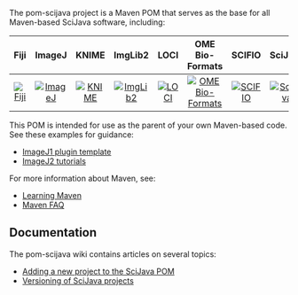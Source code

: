 The pom-scijava project is a Maven POM that serves as the base for all
Maven-based SciJava software, including:

| Fiji | ImageJ | KNIME | ImgLib2 | LOCI | OME<br>Bio-Formats | SCIFIO | SciJava | SLIM Curve |
|:----:|:------:|:------:|:-------:|:----:|:---------------:|:------:|:-------:|:----------:|
| [![Fiji](http://www.scijava.org/icons/fiji-icon-64.png)](https://github.com/fiji) | [![ImageJ](http://www.scijava.org/icons/imagej2-icon-64.png)](https://github.com/imagej) | [![KNIME](http://www.scijava.org/icons/knime-icon-64.png)](http://www.knime.org) | [![ImgLib2](http://www.scijava.org/icons/imglib2-icon-64.png)](https://github.com/imglib) | [![LOCI](http://www.scijava.org/icons/loci-icon-64.png)](https://github.com/uw-loci) | [![OME Bio-Formats](http://www.scijava.org/icons/bio-formats-icon-64.png)](https://github.com/openmicroscopy/bioformats) | [![SCIFIO](http://www.scijava.org/icons/scifio-icon-64.png)](https://github.com/scifio) | [![SciJava](http://www.scijava.org/icons/scijava-icon-64.png)](https://github.com/scijava) | [![SLIM Curve](http://www.scijava.org/icons/slim-curve-icon-64.png)](https://github.com/slim-curve) |

This POM is intended for use as the parent of your own Maven-based code.
See these examples for guidance:

* [ImageJ1 plugin template](https://github.com/imagej/minimal-ij1-plugin)
* [ImageJ2 tutorials](http://github.com/imagej/imagej-tutorials)

For more information about Maven, see:

* [Learning Maven](http://developer.imagej.net/learning-maven)
* [Maven FAQ](http://wiki.imagej.net/Maven_-_Frequently_Asked_Questions)

## Documentation

The pom-scijava wiki contains articles on several topics:

* [Adding a new project to the SciJava POM](https://github.com/scijava/pom-scijava/wiki/Adding-a-new-project-to-the-SciJava-POM)
* [Versioning of SciJava projects](https://github.com/scijava/pom-scijava/wiki/Versioning-of-SciJava-projects)
